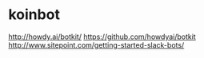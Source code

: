 # koinbot

http://howdy.ai/botkit/
https://github.com/howdyai/botkit
http://www.sitepoint.com/getting-started-slack-bots/
